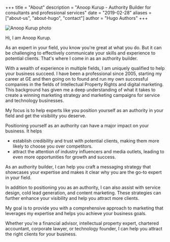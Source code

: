 +++
title = "About"
description = "Anoop Kurup - Authority Builder for consultants and professional services"
date = "2019-02-28"
aliases = ["about-us", "about-hugo", "contact"]
author = "Hugo Authors"
+++

![Anoop Kurup photo](/img/anoop-sq.jpeg "Anoop")

Hi, I am Anoop Kurup.

As an expert in your field, you know you're great at what you do. But it can be challenging to effectively communicate your skills and experience to potential clients. That's where I come in as an authority builder. 

With a wealth of experience in multiple fields, I am uniquely qualified to help your business succeed. I have been a professional since 2005, starting my career at GE and then going on to found and run my own successful companies in the fields of Intellectual Property Rights and digital marketing. This background has given me a deep understanding of what it takes to create a winning marketing strategy and marketing campaigns for service and technology businesses. 

My focus is to help experts like you position yourself as an authority in your field and get the visibility you deserve.

Positioning yourself as an authority can have a major impact on your business. It helps
- establish credibility and trust with potential clients, making them more likely to choose you over competitors. 
-  attract the attention of industry influencers and media outlets, leading to even more opportunities for growth and success. 
 
As an authority builder, I can help you craft a messaging strategy that showcases your expertise and makes it clear why you are the go-to expert in your field.

In addition to positioning you as an authority, I can also assist with service design, cold lead generation, and content marketing. These strategies can further enhance your visibility and help you attract more clients. 

My goal is to provide you with a comprehensive approach to marketing that leverages my expertise and helps you achieve your business goals. 

Whether you're a financial advisor, intellectual property expert, chartered accountant, corporate lawyer, or technology founder, I can help you attract the right clients for your business.


